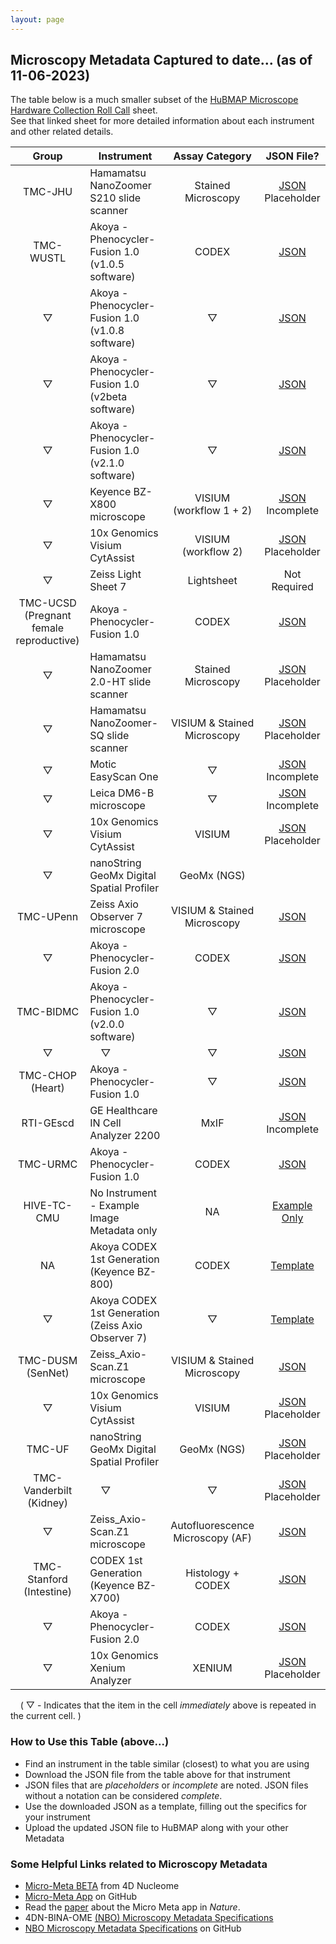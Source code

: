 ```yaml
---
layout: page
---
```

## Microscopy Metadata Captured to date... (as of 11-06-2023)
The table below is a much smaller subset of the [HuBMAP Microscope Hardware Collection Roll Call](https://docs.google.com/spreadsheets/d/1Ju1_mvqTk1B8I8Ot6EKFKZuQbwkJy4NwzVgwoITWWYw/edit?gid=0#gid=0) sheet. <br />See that linked sheet for more detailed information about each instrument and other related details.

|Group  | Instrument |Assay Category| JSON File? |
| :---: |------------|   :------:   |  :------:  |
| TMC-JHU |Hamamatsu NanoZoomer S210 slide scanner|Stained <br />Microscopy|[JSON](https://drive.google.com/file/d/1rH2biY_14COZDmphW_Iz1kR3NrIjPOZA/view?usp=drive_link) <br />Placeholder|
|TMC-WUSTL|Akoya - Phenocycler-Fusion 1.0 (v1.0.5 software)|CODEX|[JSON](https://drive.google.com/file/d/1FcrwZLAgWLyIJ0jd0VtD1ZYLvnpOlkF3/view?usp=share_link)|
|&xdtri;|Akoya - Phenocycler-Fusion 1.0 (v1.0.8 software)|&xdtri;|[JSON](https://drive.google.com/file/d/1yE4yz7cH_-PNkoeQzY6AmjNdmKWHIqeJ/view?usp=share_link)|
|&xdtri;|Akoya - Phenocycler-Fusion 1.0 (v2beta software)|&xdtri;|[JSON](https://drive.google.com/file/d/1Sn0KJzkNP56sWtKNuGI61BpfNh467-HL/view?usp=share_link)|
|&xdtri;|Akoya - Phenocycler-Fusion 1.0 (v2.1.0 software)|&xdtri;|[JSON](https://drive.google.com/file/d/1ZG0FGfX0vHNW-nzsXnVUYKp0-xmChUe4/view?usp=share_link)|
|&xdtri;|Keyence BZ-X800 microscope|VISIUM <br />(workflow 1 + 2)|[JSON](https://drive.google.com/file/d/1jZ7LK7CkbVeSTbzrwtuQpL1ZhqJWLBYv/view?usp=drive_link) <br />Incomplete|
|&xdtri;|10x Genomics Visium CytAssist|VISIUM <br />(workflow 2)|[JSON](https://drive.google.com/file/d/1A5FBLffTfdq9PXyE_5p855mbk7TZU1mz/view?usp=drive_link) <br />Placeholder|
|&xdtri;|Zeiss Light Sheet 7|Lightsheet|Not Required|
|TMC-UCSD (Pregnant <br />female reproductive)|Akoya - Phenocycler-Fusion 1.0|CODEX|[JSON](https://drive.google.com/file/d/1vJ3FOVJKwRS1a-IxkYjsWOzuDxUj6SAh/view?usp=drive_link)|
|&xdtri;|Hamamatsu NanoZoomer 2.0-HT slide scanner|Stained <br />Microscopy|[JSON](https://drive.google.com/file/d/1x0yXKRk1SUxZmB6CkjjQTlNhTNukszpG/view?usp=share_link) <br />Placeholder|
|&xdtri;|Hamamatsu NanoZoomer-SQ slide scanner|VISIUM & Stained <br />Microscopy|[JSON](https://drive.google.com/file/d/1Q-F_puhGsxFwa-pRQFYEVtw7bbS8AUG_/view?usp=drive_link) <br />Placeholder|
|&xdtri;|Motic EasyScan One|&xdtri;|[JSON](https://drive.google.com/file/d/1LvHPD7SktNrA0qEHndHKoozadnv_ehhK/view?usp=drive_link) <br />Incomplete|
|&xdtri;|Leica DM6-B microscope|&xdtri;|[JSON](https://drive.google.com/file/d/11hp8a0mztmimGPG8eZb1N9HkX5uPaXV6/view?usp=drive_link) <br />Incomplete|
|&xdtri;|10x Genomics Visium CytAssist|VISIUM|[JSON](https://drive.google.com/file/d/15Y5l2CCg0JSWdaZQQpZdHaegByS4DhWZ/view?usp=drive_link) <br />Placeholder|
|&xdtri;|nanoString GeoMx Digital Spatial Profiler|GeoMx (NGS)| |
|TMC-UPenn|Zeiss Axio Observer 7 microscope|VISIUM & Stained <br />Microscopy|[JSON](https://drive.google.com/file/d/1Gn0L0IvnD7M9AKhb7hP1oKeMmPFl1Ewh/view?usp=drive_link)|
|&xdtri;|Akoya - Phenocycler-Fusion 2.0|CODEX|[JSON](https://drive.google.com/file/d/1rXNz1KhheY2seF7ssOlR-QGd8oFRpjlH/view?usp=drive_link)|
|TMC-BIDMC|Akoya - Phenocycler-Fusion 1.0 (v2.0.0 software)| &xdtri;|[JSON](https://drive.google.com/file/d/1cLA5mHMm-SDqLLqYsFD0bYk32N-8tNMF/view?usp=drive_link)|
|&xdtri;| &nbsp; &nbsp; &xdtri;|&xdtri;|[JSON](https://drive.google.com/file/d/1GAe8e0bss1lMx1aluh7EIjQUlkMcfxZa/view?usp=drive_link)|
|TMC-CHOP (Heart)|Akoya - Phenocycler-Fusion 1.0|&xdtri;|[JSON](https://drive.google.com/file/d/1dT-LSvuW6mpX4csVyDPZDz3_EKK3XPc_/view?usp=drive_link)|
|RTI-GEscd|GE Healthcare IN Cell Analyzer 2200|MxIF|[JSON](https://drive.google.com/file/d/1UUbxWYAapHiongJ6CZtrdBlA5NXHtiEk/view?usp=drive_link)  <br />Incomplete|
|TMC-URMC|Akoya - Phenocycler-Fusion 1.0|CODEX|[JSON](https://drive.google.com/file/d/1iU5h_VcCSNoCS5aEIkaBc1fD9ykA_urW/view?usp=drive_link)|
|HIVE-TC-CMU|No Instrument - Example Image Metadata only|NA|[Example Only](https://drive.google.com/open?id=1lQPSgxcmibwf0-jdV1YvMmb2T3_8q1bn&usp=drive_fs)|
|NA|Akoya CODEX 1st Generation (Keyence BZ-800)|CODEX|[Template](https://drive.google.com/file/d/1yT56JLJ2Lzah_nVS7AnVa4OO5ppQma4w/view?usp=drive_link)|
|&xdtri;|Akoya CODEX 1st Generation (Zeiss Axio Observer 7)|&xdtri;|[Template](https://drive.google.com/file/d/1DX4RD6o1yS0MIgqP6XeKiCl2FwhyZ0ep/view?usp=drive_link)|
|TMC-DUSM (SenNet)|Zeiss_Axio-Scan.Z1 microscope|VISIUM & Stained <br />Microscopy|[JSON](https://drive.google.com/file/d/1O35LEFM7Xj6upY6BeNM0IHr2eiqMaHT6/view?usp=drive_link)|
|&xdtri;|10x Genomics Visium CytAssist|VISIUM|[JSON](https://drive.google.com/file/d/174RxJRDxLDE7Oos5Nxirkv4575KLdP5m/view?usp=drive_link) <br />Placeholder|
|TMC-UF|nanoString GeoMx Digital Spatial Profiler|GeoMx (NGS)|[JSON](https://drive.google.com/file/d/1l84P4l0OFykvLnpZMFk8AdySvKj0lsVh/view?usp=drive_link) <br />Placeholder|
|TMC-Vanderbilt (Kidney)|&nbsp; &nbsp; &xdtri;|&xdtri;|[JSON](https://drive.google.com/file/d/1Q9AhAPGx8Rfj3B53F7eXG5GNcUN3Y-C2/view?usp=drive_link) <br />Placeholder|
|&xdtri;|Zeiss_Axio-Scan.Z1 microscope|Autofluorescence <br />Microscopy (AF)|[JSON](https://drive.google.com/file/d/1x4MoX_iFAra0W7PIgMHMeV1i0KEqXsKe/view?usp=drive_link)|
|TMC-Stanford (Intestine)|CODEX 1st Generation (Keyence BZ-X700)|Histology + CODEX|[JSON](https://drive.google.com/file/d/15cDk2Pgts8vaT_6hwoI2KSlmXu4HIyqK/view?usp=drive_link)|
|&xdtri;|Akoya - Phenocycler-Fusion 2.0|CODEX|[JSON](https://drive.google.com/file/d/1uYyH2vMEuuC_GrF_9Mi49C4dIZ-g-0hq/view?usp=drive_link)|
|&xdtri;|10x Genomics Xenium Analyzer|XENIUM|[JSON](https://drive.google.com/file/d/10mnpTWG6Ji9VUQ-PrN4EZbKdKC9YqtFn/view?usp=drive_link) <br />Placeholder|

&nbsp; &nbsp; ( &xdtri; - Indicates that the item in the cell _immediately_ above is repeated in the current cell. )

### How to Use this Table (above...)
- Find an instrument in the table similar (closest) to what you are using
- Download the JSON file from the table above for that instrument
- JSON files that are _placeholders_ or _incomplete_ are noted. JSON files without a notation can be considered _complete_.
- Use the downloaded JSON as a template, filling out the specifics for your instrument
- Upload the updated JSON file to HuBMAP along with your other Metadata

### Some Helpful Links related to Microscopy Metadata
- [Micro-Meta BETA](https://data.4dnucleome.org/tools/micro-meta-app) from 4D Nucleome
- [Micro-Meta App](https://wu-bimac.github.io/MicroMetaApp.github.io/) on GitHub
- Read the [paper](https://www.nature.com/articles/s41592-021-01315-z) about the Micro Meta app in _Nature_.
- 4DN-BINA-OME [(NBO) Microscopy Metadata Specifications](https://fairsharing.org/4747)
- [NBO Microscopy Metadata Specifications](https://github.com/WU-BIMAC/NBOMicroscopyMetadataSpecs) on GitHub

